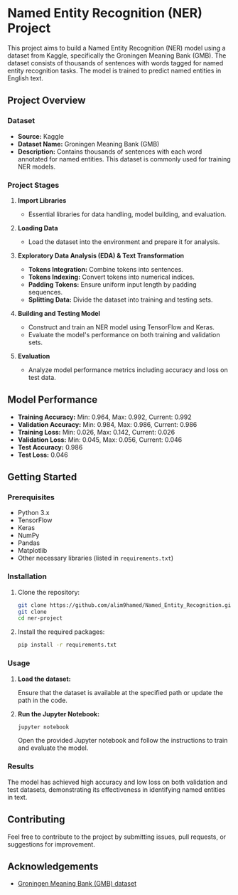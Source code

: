 # Named Entity Recognition (NER) Project

This project aims to build a Named Entity Recognition (NER) model using a dataset from Kaggle, specifically the Groningen Meaning Bank (GMB). The dataset consists of thousands of sentences with words tagged for named entity recognition tasks. The model is trained to predict named entities in English text.

## Project Overview

### Dataset

- **Source:** Kaggle
- **Dataset Name:** Groningen Meaning Bank (GMB)
- **Description:** Contains thousands of sentences with each word annotated for named entities. This dataset is commonly used for training NER models.

### Project Stages

1. **Import Libraries**
   - Essential libraries for data handling, model building, and evaluation.

2. **Loading Data**
   - Load the dataset into the environment and prepare it for analysis.

3. **Exploratory Data Analysis (EDA) & Text Transformation**
   - **Tokens Integration:** Combine tokens into sentences.
   - **Tokens Indexing:** Convert tokens into numerical indices.
   - **Padding Tokens:** Ensure uniform input length by padding sequences.
   - **Splitting Data:** Divide the dataset into training and testing sets.

4. **Building and Testing Model**
   - Construct and train an NER model using TensorFlow and Keras.
   - Evaluate the model's performance on both training and validation sets.

5. **Evaluation**
   - Analyze model performance metrics including accuracy and loss on test data.

## Model Performance

- **Training Accuracy:** Min: 0.964, Max: 0.992, Current: 0.992
- **Validation Accuracy:** Min: 0.984, Max: 0.986, Current: 0.986
- **Training Loss:** Min: 0.026, Max: 0.142, Current: 0.026
- **Validation Loss:** Min: 0.045, Max: 0.056, Current: 0.046
- **Test Accuracy:** 0.986
- **Test Loss:** 0.046

## Getting Started

### Prerequisites

- Python 3.x
- TensorFlow
- Keras
- NumPy
- Pandas
- Matplotlib
- Other necessary libraries (listed in `requirements.txt`)

### Installation

1. Clone the repository:

   ```bash
   git clone https://github.com/alim9hamed/Named_Entity_Recognition.git
   git clone 
   cd ner-project
   ```

2. Install the required packages:

   ```bash
   pip install -r requirements.txt
   ```

### Usage

1. **Load the dataset:**

   Ensure that the dataset is available at the specified path or update the path in the code.

2. **Run the Jupyter Notebook:**

   ```bash
   jupyter notebook
   ```

   Open the provided Jupyter notebook and follow the instructions to train and evaluate the model.

### Results

The model has achieved high accuracy and low loss on both validation and test datasets, demonstrating its effectiveness in identifying named entities in text.

## Contributing

Feel free to contribute to the project by submitting issues, pull requests, or suggestions for improvement.


## Acknowledgements

- [Groningen Meaning Bank (GMB) dataset](https://www.kaggle.com/datasets/abhinavwalia95/entity-annotated-corpus)
